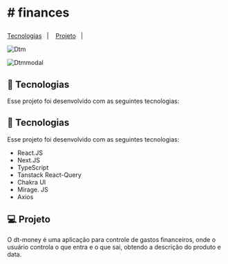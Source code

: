 # # finances<p align="center">
  <a href="#-tecnologias">Tecnologias</a>&nbsp;&nbsp;&nbsp;|&nbsp;&nbsp;&nbsp;
  <a href="#-projeto">Projeto</a>&nbsp;&nbsp;&nbsp;|&nbsp;&nbsp;&nbsp;
</p>

<p align="center">

![Dtm](https://user-images.githubusercontent.com/86750985/189461288-01f9ee03-53e9-44c8-adf1-1c8eb573e206.png)
</p>

<p align="center">


  

<p align="center">
  
  
  ![Dtmmodal](https://user-images.githubusercontent.com/86750985/189461336-f7e1135e-7b80-4927-a3c5-e133edb61706.png)
</p>


## 🚀 Tecnologias


Esse projeto foi desenvolvido com as seguintes tecnologias:
## 🚀 Tecnologias

Esse projeto foi desenvolvido com as seguintes tecnologias:

- React.JS
- Next.JS
- TypeScript
- Tanstack React-Query
- Chakra UI
- Mirage. JS
- Axios


## 💻 Projeto

O dt-money é uma aplicação para controle de gastos financeiros, onde o usuário controla o que entra e o que sai, obtendo a descrição do produto e data.




